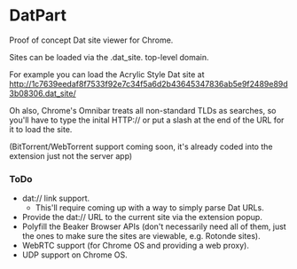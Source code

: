 # DatPart
Proof of concept Dat site viewer for Chrome.

Sites can be loaded via the .dat_site. top-level domain.

For example you can load the Acrylic Style Dat site at http://1c7639eedaf8f7533f92e7c34f5a6d2b43645347836ab5e9f2489e89d3b08306.dat_site/

Oh also, Chrome's Omnibar treats all non-standard TLDs as searches, so you'll have to type the inital HTTP:// or put a slash at the end of the URL for it to load the site.

(BitTorrent/WebTorrent support coming soon, it's already coded into the extension just not the server app)

### ToDo

* dat:// link support.
  * This'll require coming up with a way to simply parse Dat URLs.
* Provide the dat:// URL to the current site via the extension popup.
* Polyfill the Beaker Browser APIs (don't necessarily need all of them, just the ones to make sure the sites are viewable, e.g. Rotonde sites).
* WebRTC support (for Chrome OS and providing a web proxy).
* UDP support on Chrome OS.
